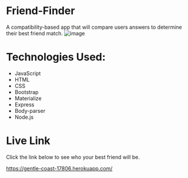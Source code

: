 # Friend-Finder

A compatibility-based app that will compare users answers to determine their best friend match. 
![image](https://user-images.githubusercontent.com/41134425/50469404-dcb03280-0971-11e9-8fec-63a7847e9998.png)
 
# Technologies Used:
* JavaScript
* HTML
* CSS
* Bootstrap
* Materialize
* Express
* Body-parser
* Node.js

# Live Link
Click the link below to see who your best friend will be. 

https://gentle-coast-17806.herokuapp.com/
